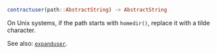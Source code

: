 ```julia
contractuser(path::AbstractString) -> AbstractString
```

On Unix systems, if the path starts with `homedir()`, replace it with a tilde character.

See also: [`expanduser`](@ref).
